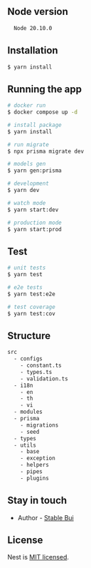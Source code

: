 ## Node version

```bash
  Node 20.10.0
```

## Installation

```bash
$ yarn install
```

## Running the app

```bash
# docker run
$ docker compose up -d

# install package
$ yarn install

# run migrate
$ npx prisma migrate dev

# models gen
$ yarn gen:prisma

# development
$ yarn dev

# watch mode
$ yarn start:dev

# production mode
$ yarn start:prod
```

## Test

```bash
# unit tests
$ yarn test

# e2e tests
$ yarn test:e2e

# test coverage
$ yarn test:cov
```

## Structure

```bash
src
  - configs
    - constant.ts
    - types.ts
    - validation.ts
  - i18n
    - en
    - th
    - vi
  - modules
  - prisma
    - migrations
    - seed
  - types
  - utils
    - base
    - exception
    - helpers
    - pipes
    - plugins
```

## 
## Stay in touch

- Author - [Stable Bui](https://github.com/vungbt)

## License

Nest is [MIT licensed](LICENSE).

